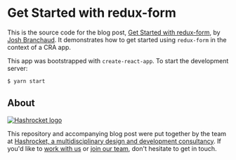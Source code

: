 # Get Started with redux-form

This is the source code for the blog post, [Get Started with
redux-form](https://hashrocket.com/blog/posts/get-started-with-redux-form), by
[Josh Branchaud](https://github.com/jbranchaud). It demonstrates how to get
started using `redux-form` in the context of a CRA app.

This app was bootstrapped with `create-react-app`. To start the development server:

```bash
$ yarn start
```

## About

[![Hashrocket logo](https://hashrocket.com/hashrocket_logo.svg)](https://hashrocket.com)

This repository and accompanying blog post were put together by the team at
[Hashrocket, a multidisciplinary design and development
consultancy](https://hashrocket.com). If you'd like to [work with
us](https://hashrocket.com/contact-us/hire-us) or [join our
team](https://hashrocket.com/contact-us/jobs), don't hesitate to get in touch.
